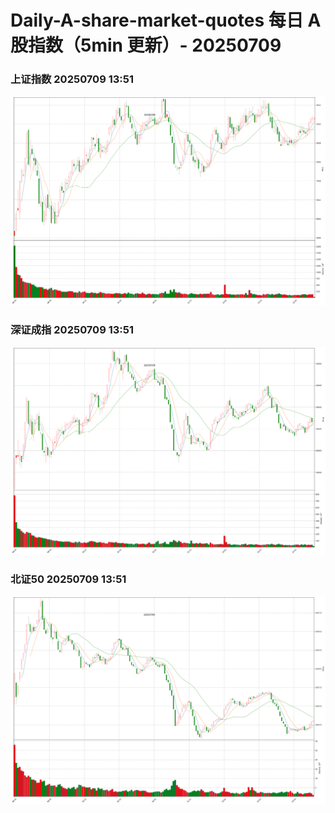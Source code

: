 
# Daily-A-share-market-quotes 每日 A 股指数（5min 更新）- 20250709

### 上证指数 20250709 13:51
![](./fig/2025/7/20250709-sh000001.png)

### 深证成指 20250709 13:51
![](./fig/2025/7/20250709-sz399001.png)

### 北证50 20250709 13:51
![](./fig/2025/7/20250709-bj899050.png)
